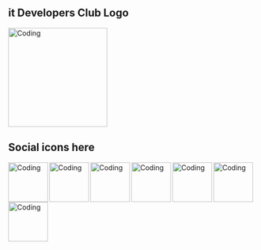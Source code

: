 ## it Developers Club Logo
<img alt="Coding" width="200" src="https://user-images.githubusercontent.com/90132275/210129036-bd833a34-0d29-4dff-b433-14db2a1000ae.svg">

## Social icons here
<img align="left" alt="Coding" width="80" src="https://user-images.githubusercontent.com/90132275/210128545-c5471496-5c7c-4b29-8d3d-ac16dbc8877f.svg">
<img align="left" alt="Coding" width="80" src="https://user-images.githubusercontent.com/90132275/210128609-cbe82f26-2919-432a-9273-cb7bdabf77ee.svg">
<img align="left" alt="Coding" width="80" src="https://user-images.githubusercontent.com/90132275/210128656-f67ae4fe-0dc7-4bce-85df-6e981bc4d5c3.svg">
<img align="left" alt="Coding" width="80" src="https://user-images.githubusercontent.com/90132275/210128665-a0d08c07-a7a2-4918-82a3-c2161624a36f.svg">
<img align="left" alt="Coding" width="80" src="https://user-images.githubusercontent.com/90132275/210128720-d40e52ad-eb7a-4c1e-9a25-e80f06afba7c.svg">
<img align="left" alt="Coding" width="80" src="https://user-images.githubusercontent.com/90132275/210128757-6ed1c065-7cbd-448f-b3af-67bf1829c938.svg">
<img align="left" alt="Coding" width="80" src="https://user-images.githubusercontent.com/90132275/210128800-c82eff9c-e378-4137-b49e-6a4189a7b5de.svg">

